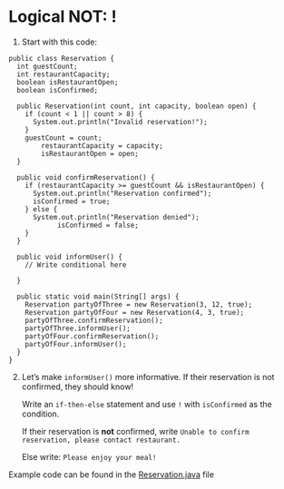 # Logical NOT: !

1. Start with this code:

```
public class Reservation {
  int guestCount;
  int restaurantCapacity;
  boolean isRestaurantOpen;
  boolean isConfirmed;
  
  public Reservation(int count, int capacity, boolean open) {
    if (count < 1 || count > 8) {
      System.out.println("Invalid reservation!");
    }
    guestCount = count;
		restaurantCapacity = capacity;
		isRestaurantOpen = open;
  }  
  
  public void confirmReservation() {
    if (restaurantCapacity >= guestCount && isRestaurantOpen) {
      System.out.println("Reservation confirmed");
      isConfirmed = true;
    } else {
      System.out.println("Reservation denied");
			isConfirmed = false;
    }
  }
  
  public void informUser() {
    // Write conditional here

  }
  
  public static void main(String[] args) {
    Reservation partyOfThree = new Reservation(3, 12, true);
    Reservation partyOfFour = new Reservation(4, 3, true);
    partyOfThree.confirmReservation();
    partyOfThree.informUser();
    partyOfFour.confirmReservation();
    partyOfFour.informUser();
  }
}
```

2. Let’s make ```informUser()``` more informative. If their reservation is not confirmed, they should know!

	Write an ```if-then-else``` statement and use ```!``` with ```isConfirmed``` as the condition.

	If their reservation is **not** confirmed, write ```Unable to confirm reservation, please contact restaurant.```

	Else write: ```Please enjoy your meal!```

Example code can be found in the [Reservation.java](https://github.com/upliftdev/Foundations/blob/main/4.Conditionals_and_Control_Flow/Logical_NOT/src/main/java/com/examples/conditionals2/Reservation.java) file